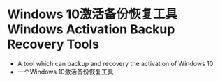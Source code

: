 # Windows 10激活备份恢复工具  Windows Activation Backup Recovery Tools
- A tool which can backup and recovery the activation of Windows 10
- 一个Windows 10激活备份恢复工具
